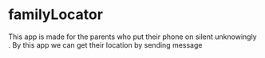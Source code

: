 # familyLocator
This app is made for the parents who put their phone on silent unknowingly . By this app we can get their location by sending message
